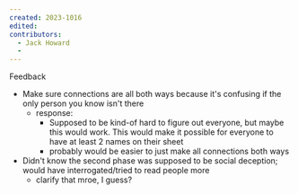 ```yaml
---
created: 2023-1016
edited:
contributors:
  - Jack Howard
  - 
---
```


Feedback
- Make sure connections are all both ways because it's confusing if the only person you know isn't there
  - response:
    - Supposed to be kind-of hard to figure out everyone, but maybe this would work. This would make it possible for everyone to have at least 2 names on their sheet
    - probably would be easier to just make all connections both ways
- Didn't know the second phase was supposed to be social deception; would have interrogated/tried to read people more
  - clarify that mroe, I guess?
